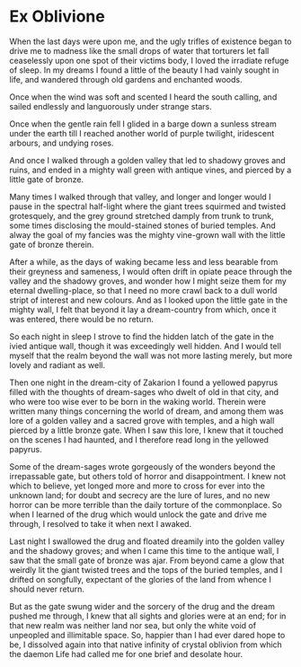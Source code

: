 # Ex Oblivione

When the last days were upon me, and the ugly trifles of existence began to drive me to madness like the small drops of water that torturers let fall ceaselessly upon one spot of their victims body, I loved the irradiate refuge of sleep. In my dreams I found a little of the beauty I had vainly sought in life, and wandered through old gardens and enchanted woods.

Once when the wind was soft and scented I heard the south calling, and sailed endlessly and languorously under strange stars.

Once when the gentle rain fell I glided in a barge down a sunless stream under the earth till I reached another world of purple twilight, iridescent arbours, and undying roses.

And once I walked through a golden valley that led to shadowy groves and ruins, and ended in a mighty wall green with antique vines, and pierced by a little gate of bronze.

Many times I walked through that valley, and longer and longer would I pause in the spectral half-light where the giant trees squirmed and twisted grotesquely, and the grey ground stretched damply from trunk to trunk, some times disclosing the mould-stained stones of buried temples. And alway the goal of my fancies was the mighty vine-grown wall with the little gate of bronze therein.

After a while, as the days of waking became less and less bearable from their greyness and sameness, I would often drift in opiate peace through the valley and the shadowy groves, and wonder how I might seize them for my eternal dwelling-place, so that I need no more crawl back to a dull world stript of interest and new colours. And as I looked upon the little gate in the mighty wall, I felt that beyond it lay a dream-country from which, once it was entered, there would be no return.

So each night in sleep I strove to find the hidden latch of the gate in the ivied antique wall, though it was exceedingly well hidden. And I would tell myself that the realm beyond the wall was not more lasting merely, but more lovely and radiant as well.

Then one night in the dream-city of Zakarion I found a yellowed papyrus filled with the thoughts of dream-sages who dwelt of old in that city, and who were too wise ever to be born in the waking world. Therein were written many things concerning the world of dream, and among them was lore of a golden valley and a sacred grove with temples, and a high wall pierced by a little bronze gate. When I saw this lore, I knew that it touched on the scenes I had haunted, and I therefore read long in the yellowed papyrus.

Some of the dream-sages wrote gorgeously of the wonders beyond the irrepassable gate, but others told of horror and disappointment. I knew not which to believe, yet longed more and more to cross for ever into the unknown land; for doubt and secrecy are the lure of lures, and no new horror can be more terrible than the daily torture of the commonplace. So when I learned of the drug which would unlock the gate and drive me through, I resolved to take it when next I awaked.

Last night I swallowed the drug and floated dreamily into the golden valley and the shadowy groves; and when I came this time to the antique wall, I saw that the small gate of bronze was ajar. From beyond came a glow that weirdly lit the giant twisted trees and the tops of the buried temples, and I drifted on songfully, expectant of the glories of the land from whence I should never return.

But as the gate swung wider and the sorcery of the drug and the dream pushed me through, I knew that all sights and glories were at an end; for in that new realm was neither land nor sea, but only the white void of unpeopled and illimitable space. So, happier than I had ever dared hope to be, I dissolved again into that native infinity of crystal oblivion from which the daemon Life had called me for one brief and desolate hour.
